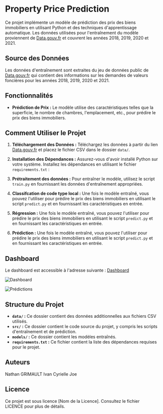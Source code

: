# Property Price Prediction

Ce projet implémente un modèle de prédiction des prix des biens immobiliers en utilisant Python et des techniques d'apprentissage automatique. Les données utilisées pour l'entraînement du modèle proviennent de [Data.gouv.fr](https://www.data.gouv.fr/fr/datasets/demandes-de-valeurs-foncieres/) et couvrent les années 2018, 2019, 2020 et 2021.

## Source des Données

Les données d'entraînement sont extraites du jeu de données public de [Data.gouv.fr](https://www.data.gouv.fr/fr/datasets/demandes-de-valeurs-foncieres/) qui contient des informations sur les demandes de valeurs foncières pour les années 2018, 2019, 2020 et 2021.

## Fonctionnalités

- **Prédiction de Prix :** Le modèle utilise des caractéristiques telles que la superficie, le nombre de chambres, l'emplacement, etc., pour prédire le prix des biens immobiliers.

## Comment Utiliser le Projet

1. **Téléchargement des Données :** Téléchargez les données à partir du lien [Data.gouv.fr](https://www.data.gouv.fr/fr/datasets/demandes-de-valeurs-foncieres/) et placez le fichier CSV dans le dossier `data/`.

2. **Installation des Dépendances :** Assurez-vous d'avoir installé Python sur votre système. Installez les dépendances en utilisant le fichier `requirements.txt` :


3. **Prétraitement des données :** Pour entraîner le modèle, utilisez le script `train.py` en fournissant les données d'entraînement appropriées.

4. **Classifcation de code type local :** Une fois le modèle entraîné, vous pouvez l'utiliser pour prédire le prix des biens immobiliers en utilisant le script `predict.py` et en fournissant les caractéristiques en entrée.

4. **Régression :** Une fois le modèle entraîné, vous pouvez l'utiliser pour prédire le prix des biens immobiliers en utilisant le script `predict.py` et en fournissant les caractéristiques en entrée.


5. **Prédiction :** Une fois le modèle entraîné, vous pouvez l'utiliser pour prédire le prix des biens immobiliers en utilisant le script `predict.py` et en fournissant les caractéristiques en entrée.


## Dashboard

Le dashboard est accessible à l'adresse suivante : [Dashboard](http://dash.eu-4.evennode.com/)

![Dashboard](https://imgur.com/a/xWkPOab)

![Prédictions](https://imgur.com/a/Ew0qgcF)


## Structure du Projet

- **`data/` :** Ce dossier contient des données additionnelles aux fichiers CSV utilisés.
- **`src/` :** Ce dossier contient le code source du projet, y compris les scripts d'entraînement et de prédiction.
- **`models/` :** Ce dossier contient les modèles entraînés.
- **`requirements.txt` :** Ce fichier contient la liste des dépendances requises pour le projet.

## Auteurs

Nathan GRIMAULT
Ivan
Cyrielle
Joe

## Licence

Ce projet est sous licence [Nom de la Licence]. Consultez le fichier LICENCE pour plus de détails.


